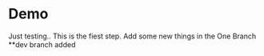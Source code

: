 # Demo
Just testing..
This is the fiest step.
Add some new things in the One Branch
<br>**dev branch added